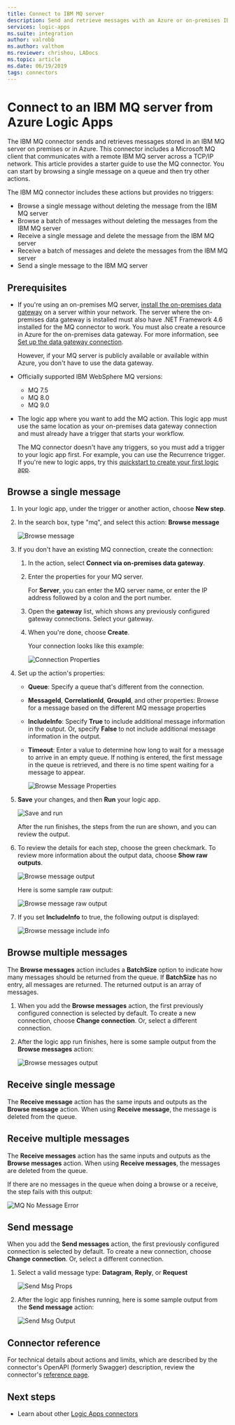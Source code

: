 ```yaml
---
title: Connect to IBM MQ server
description: Send and retrieve messages with an Azure or on-premises IBM MQ server and Azure Logic Apps
services: logic-apps
ms.suite: integration
author: valrobb
ms.author: valthom
ms.reviewer: chrishou, LADocs
ms.topic: article
ms.date: 06/19/2019
tags: connectors
---
```


# Connect to an IBM MQ server from Azure Logic Apps

The IBM MQ connector sends and retrieves messages stored in an IBM MQ server on premises or in Azure. This connector includes a Microsoft MQ client that communicates with a remote IBM MQ server across a TCP/IP network. This article provides a starter guide to use the MQ connector. You can start by browsing a single message on a queue and then try other actions.

The IBM MQ connector includes these actions but provides no triggers:

- Browse a single message without deleting the message from the IBM MQ server
- Browse a batch of messages without deleting the messages from the IBM MQ server
- Receive a single message and delete the message from the IBM MQ server
- Receive a batch of messages and delete the messages from the IBM MQ server
- Send a single message to the IBM MQ server

## Prerequisites

* If you're using an on-premises MQ server, [install the on-premises data gateway](../logic-apps/logic-apps-gateway-install.md) on a server within your network. The server where the on-premises data gateway is installed must also have .NET Framework 4.6 installed for the MQ connector to work. You must also create a resource in Azure for the on-premises data gateway. For more information, see [Set up the data gateway connection](../logic-apps/logic-apps-gateway-connection.md).

  However, if your MQ server is publicly available or available within Azure, you don't have to use the data gateway.

* Officially supported IBM WebSphere MQ versions:

  * MQ 7.5
  * MQ 8.0
  * MQ 9.0

* The logic app where you want to add the MQ action. This logic app must use the same location as your on-premises data gateway connection and must already have a trigger that starts your workflow. 

  The MQ connector doesn't have any triggers, so you must add a trigger to your logic app first. For example, you can use the Recurrence trigger. If you're new to logic apps, try this [quickstart to create your first logic app](../logic-apps/quickstart-create-first-logic-app-workflow.md). 

## Browse a single message

1. In your logic app, under the trigger or another action, choose **New step**. 

1. In the search box, type "mq", and select this action: **Browse message**

   ![Browse message](media/connectors-create-api-mq/Browse_message.png)

1. If you don't have an existing MQ connection, create the connection:  

   1. In the action, select **Connect via on-premises data gateway**.
   
   1. Enter the properties for your MQ server.  

      For **Server**, you can enter the MQ server name, or enter the IP address followed by a colon and the port number.
    
   1. Open the **gateway** list, which shows any previously configured gateway connections. Select your gateway.
    
   1. When you're done, choose **Create**. 
   
      Your connection looks like this example:

      ![Connection Properties](media/connectors-create-api-mq/Connection_Properties.png)

1. Set up the action's properties:

   * **Queue**: Specify a queue that's different from the connection.

   * **MessageId**, **CorrelationId**, **GroupId**, and other properties: Browse for a message based on the different MQ message properties

   * **IncludeInfo**: Specify **True** to include additional message information in the output. Or, specify **False** to not include additional message information in the output.

   * **Timeout**: Enter a value to determine how long to wait for a message to arrive in an empty queue. If nothing is entered, the first message in the queue is retrieved, and there is no time spent waiting for a message to appear.

     ![Browse Message Properties](media/connectors-create-api-mq/Browse_message_Props.png)

1. **Save** your changes, and then **Run** your logic app.

   ![Save and run](media/connectors-create-api-mq/Save_Run.png)

   After the run finishes, the steps from the run are shown, and you can review the output.

1. To review the details for each step, choose the green checkmark. To review more information about the output data, choose **Show raw outputs**.

   ![Browse message output](media/connectors-create-api-mq/Browse_message_output.png)  

   Here is some sample raw output:

   ![Browse message raw output](media/connectors-create-api-mq/Browse_message_raw_output.png)

1. If you set **IncludeInfo** to true, the following output is displayed:

   ![Browse message include info](media/connectors-create-api-mq/Browse_message_Include_Info.png)

## Browse multiple messages

The **Browse messages** action includes a **BatchSize** option to indicate how many messages should be returned from the queue.  If **BatchSize** has no entry, all messages are returned. The returned output is an array of messages.

1. When you add the **Browse messages** action, the first previously configured connection is selected by default. To create a new connection, choose **Change connection**. Or, select a different connection.

1. After the logic app run finishes, here is some sample output from the **Browse messages** action:

   ![Browse messages output](media/connectors-create-api-mq/Browse_messages_output.png)

## Receive single message

The **Receive message** action has the same inputs and outputs as the **Browse message** action. When using **Receive message**, the message is deleted from the queue.

## Receive multiple messages

The **Receive messages** action has the same inputs and outputs as the **Browse messages** action. When using **Receive messages**, the messages are deleted from the queue.

If there are no messages in the queue when doing a browse or a receive, the step fails with this output:  

![MQ No Message Error](media/connectors-create-api-mq/MQ_No_Msg_Error.png)

## Send message

When you add the **Send messages** action, the first previously configured connection is selected by default. To create a new connection, choose **Change connection**. Or, select a different connection.

1. Select a valid message type: **Datagram**, **Reply**, or **Request**  

   ![Send Msg Props](media/connectors-create-api-mq/Send_Msg_Props.png)

1. After the logic app finishes running, here is some sample output from the **Send message** action:

   ![Send Msg Output](media/connectors-create-api-mq/Send_Msg_Output.png)

## Connector reference

For technical details about actions and limits, which are 
described by the connector's OpenAPI (formerly Swagger) description, 
review the connector's [reference page](/connectors/mq/).

## Next steps

* Learn about other [Logic Apps connectors](../connectors/apis-list.md)
